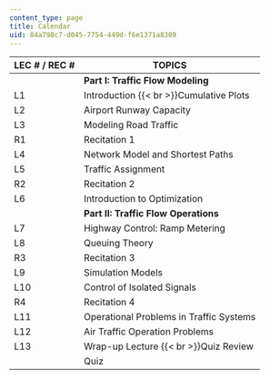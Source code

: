 ```yaml
---
content_type: page
title: Calendar
uid: 84a798c7-d045-7754-449d-f6e1371a8309
---
```


| LEC # / REC # | TOPICS |
| --- | --- |
| &nbsp; | **Part I: Traffic Flow Modeling** |
| L1 | Introduction  {{< br >}}Cumulative Plots |
| L2 | Airport Runway Capacity |
| L3 | Modeling Road Traffic |
| R1 | Recitation 1 |
| L4 | Network Model and Shortest Paths |
| L5 | Traffic Assignment |
| R2 | Recitation 2 |
| L6 | Introduction to Optimization |
| &nbsp; | **Part II: Traffic Flow Operations** |
| L7 | Highway Control: Ramp Metering |
| L8 | Queuing Theory |
| R3 | Recitation 3 |
| L9 | Simulation Models |
| L10 | Control of Isolated Signals |
| R4 | Recitation 4 |
| L11 | Operational Problems in Traffic Systems |
| L12 | Air Traffic Operation Problems |
| L13 | Wrap-up Lecture  {{< br >}}Quiz Review |
| &nbsp; | Quiz